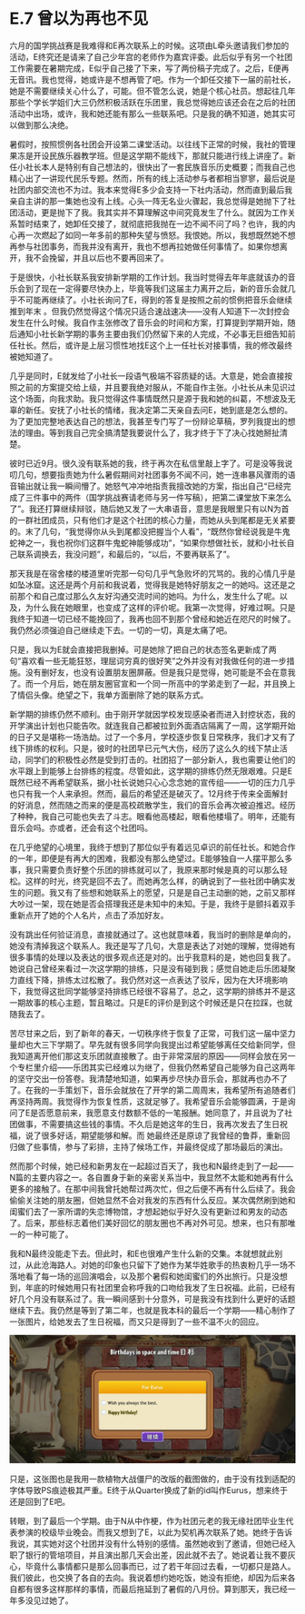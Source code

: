 # E.7 曾以为再也不见

六月的国学挑战赛是我难得和E再次联系上的时候。这项由L牵头邀请我们参加的活动，E终究还是请来了自己少年宫的老师作为嘉宾评委。此后似乎有另一个社团工作需要在暑期完成，E似乎自己接了下来，写了两份稿子完成了。之后，E便再无音讯。我也觉得，她或许是不想再管了吧。作为一个卸任交接下一届的前社长，她是不需要继续关心什么了，可能。但不管怎么说，她是个核心社员。想起往几年那些个学长学姐们大三仍然积极活跃在乐团里，我总觉得她应该还会在之后的社团活动中出场，或许，我和她还能有那么一些联系吧。只是我的确不知道，她其实可以做到那么决绝。

暑假时，按照惯例各社团会开设第二课堂活动。以往线下正常的时候，我社的管理果冻是开设民族乐器教学班。但是这学期不能线下，那就只能进行线上讲座了。新任小社长本人是特别有自己想法的，很快出了一套民族音乐历史概要；而我自己也精心出了一讲现代民乐专题。然而，所有的线上活动参与者都相当寥寥，最后说是社团内部交流也不为过。我本来觉得E多少会支持一下社内活动，然而直到最后我亲自主讲的那一集她也没有上线。心头一阵无名业火骤起，我总觉得是她抛下了社团活动，更是抛下了我。我其实并不算理解这中间究竟发生了什么。就因为工作关系暂时结束了，她卸任交接了，就彻底把我抛在一边不闻不问了吗？也许，我的内心再一次燃起了如同一年多前的那种失望与愤怒。我恨她。所以，我想既然她不想再参与社团事务，而我并没有离开，我也不想再拉她做任何事情了。如果你想离开，我不会挽留，并且以后也不要再回来了。

于是很快，小社长联系我安排新学期的工作计划。我当时觉得去年年底就该办的音乐会到了现在一定得要尽快办上，毕竟等我们这届主力离开之后，新的音乐会就几乎不可能再继续了。小社长询问了E，得到的答复是按照之前的惯例把音乐会继续推到年末 。但我仍然觉得这个情况只适合速战速决——没有人知道下一次封控会发生在什么时候。我自作主张修改了音乐会的时间和方案，打算提到学期开始，随后通知小社长新学期的事务主要由我们仍然留下来的人完成，不必事无巨细告知前任社长。然后，或许是上层习惯性地找E这个上一任社长对接事情，我的修改最终被她知道了。

几乎是同时，E就发给了小社长一段语气极端不容质疑的话。大意是，她会直接按照之前的方案提交给上级，并且要我绝对服从，不能自作主张。小社长从未见识过这个场面，向我求助。我只觉得这件事情既然只是源于我和她的纠葛，不想波及无辜的新任。安抚了小社长的情绪，我决定第二天亲自去问E，她到底是怎么想的。为了更加完整地表达自己的想法，我甚至专门写了一份辩论草稿，罗列我提出的想法的理由。等到我自己完全搞清楚我要说什么了，我才终于下了决心找她掰扯清楚。

彼时已近9月。很久没有联系她的我，终于再次在私信里敲上字了。可是没等我说叨几句，想要指责她为什么暑假期间对社团事务不闻不问，她一连串暴风骤雨的语音输出就让我一瞬间懵了。她怒气冲冲地指责我擅改她的方案，指出自己“已经完成了三件事中的两件（国学挑战赛请老师与另一件写稿），把第二课堂放下来怎么了”。我还打算继续辩驳，随后她又发了一大串语音，意思是我眼里只有以N为首的一群社团成员，只有他们才是这个社团的核心力量，而她从头到尾都是无关紧要的。末了几句，“我觉得你从头到尾都没把握当个人看”，“既然你曾经说我是牛鬼蛇神之一，我也祝你们这群牛鬼蛇神能够成功”，“如果你想做社长，就和小社长自己联系调换去，我没问题”，和最后的，“以后，不要再联系了”。

那天我是在宿舍楼的楼道里听完那一句句几乎气急败坏的咒骂的。我的心情几乎是如坠冰窟。这还是两个月前和我说着，觉得我是她特好朋友之一的她吗。这还是之前那个和自己度过那么久友好沟通交流时间的她吗。为什么，发生什么了呢。以及，为什么我在她眼里，也变成了这样的评价呢。我第一次觉得，好难过啊。只是我终于知道一切已经不能挽回了，我再也回不到那个曾经和她近在咫尺的时候了。我仍然必须强迫自己继续走下去。一切的一切，真是太痛了吧。

只是，我以为E就会直接把我删掉。可是她除了把自己的状态签名更新成了两句“喜欢看一些无能狂怒，理屈词穷真的很好笑”之外并没有对我做任何的进一步措施。没有删好友，也没有设置朋友圈屏蔽。但是我只是觉得，她可能是不会在意我了。而一个月后，她在朋友圈官宣和一个同一所高中的学弟走到了一起，并且换上了情侣头像。绝望之下，我单方面删除了她的联系方式。

新学期的排练仍然不顺利。由于刚开学就因学校发现感染者而进入封控状态，我的开学演出计划也只能告吹。就连我自己都被拉到外面酒店隔离了一周，这学期开始的日子又是堪称一场浩劫。过了一个多月，学校逐步恢复日常秩序，我们才又有了线下排练的权利。只是，彼时的社团早已元气大伤，经历了这么久的线下禁止活动，同学们的积极性必然是受到打击的。社团招了一部分新人，我也需要让他们的水平跟上到能够上台排练的程度。尽管如此，这学期的排练仍然无限艰难。只是E既然已经不再希望联系，据小社长说她只心心念念她的宣传组——一切的压力几乎也只有我一个人来承担。然而，最后的希望还是破灭了。12月终于传来全面解封的好消息，然而随之而来的便是高校疏散学生，我们的音乐会再次被迫推迟。经历了种种，我自己可能也失去了斗志。眼看他高楼起，眼看他楼塌了。明年，还能有音乐会吗。亦或者，还会有这个社团吗。

在几乎绝望的心境里，我终于想到了那位似乎有着远见卓识的前任社长。和她合作的一年，即便是有再大的困难，我都没有那么绝望过。E能够独自一人摆平那么多事，我只需要负责好整个乐团的排练就可以了，我原来那时候是真的可以那么轻松。这样的时光，终究是回不去了。而她再怎么样，的确说到了一些社团中确实发生的问题。我又有了些想和她联系上的愿望，只是是自己主动删的她，之前又那样大吵过一架，现在她是否会搭理我还是未知中的未知。于是，我终于是颤抖着双手重新点开了她的个人名片，点击了添加好友。

没有跳出任何验证消息，直接就通过了。这也就意味着，我当时的删除是单向的，她没有清掉我这个联系人。我还是写了几句，大意是表达了对她的理解，觉得她有很多事情的处理以及表达的很多观点还是对的。出乎我意料的是，她也回复我了。她说自己曾经来看过一次这学期的排练，只是没有碰到我；感觉自她走后乐团凝聚力直线下降，排练太过松散了。我仍然对这一点表达了驳斥，因为在大环境影响下，我觉得这批同学能够坚持排练已经很不容易了。总之，这学期的排练并不是这一期故事的核心主题，暂且略过。只是E的评价是到这个时候还是只在拉踩，也就随我去了。

苦尽甘来之后，到了新年的春天，一切秩序终于恢复了正常，可我们这一届中坚力量却也大三下学期了。早先就有很多同学向我提出过希望能够离任交给新同学，但我知道离开他们那这支乐团就直接散了。由于非常深层的原因——同样会放在另一个专栏里介绍——乐团其实已经难以为继了，但我仍然希望自己能够为自己这两年的坚守交出一份答卷。我清楚地知道，如果再步尽快办音乐会，那就再也办不了了。在我的一手策划下，音乐会就放在了开学的第二周周末，我希望所有追随者们再坚持两周。我觉得作为恢复性质，这就足够了。我希望音乐会能够圆满，于是询问了E是否愿意前来，我愿意支付数额不低的一笔报酬。她同意了，并且说为了社团做事，不需要搞这些钱的事情。不久后是她这年的生日，我再次发去了生日祝福，说了很多好话，期望能够和解。而 她最终还是原谅了我曾经的鲁莽，重新回归做了些事情，参与了彩排，主持了候场工作，并最终促成了那场最后的演出。

然而那个时候，她已经和新男友在一起超过百天了，我也和N最终走到了一起——N篇的主要内容之一。各自置身于新的亲密关系当中，我显然不太能和她再有什么更多的接触了。在那中间我曾托她帮过两次忙，但之后便不再有什么后续了。我会偷偷关注她的朋友圈，但她显然不会对我发的东西有什么反应。某次偶然刷到她和闺蜜们去了一家所谓的失恋博物馆，才想起她似乎好久没有更新过和男友的动态了。后来，那些标志着他们美好回忆的朋友圈也不再对外可见。想来，也只有那唯一的一种可能了。

我和N最终没能走下去。但此时，和E也很难产生什么新的交集。本就想就此别过，从此沧海路人。对她的印象也只留下了她作为某华姓歌手的热衷粉几乎一场不落地看了每一场的巡回演唱会，以及那个暑假和她闺蜜们的外出旅行。只是没想到，年底的时候她用只有社团里会称呼我的口吻给我发了生日祝福。此前，已经有好几个月没有联系过了。我一瞬间感到十分意外，可是我没有找到什么更好的话题继续下去。我仍然是等到了第二年，也就是我本科的最后一个学期——精心制作了一张图片，给她发去了生日祝福，而又只是得到了一些不温不火的回应。

![](./figs/E-7-1.jpg)

只是，这张图也是我用一款植物大战僵尸的改版的截图做的，由于没有找到适配的字体导致PS痕迹极其严重。E终于从Quarter换成了新的id叫作Eurus，想来终于还是回到了E吧。

转眼，到了最后一个学期。由于N从中作梗，作为社团元老的我无缘社团毕业生代表参演的校级毕业晚会。而我又想到了E，以此为契机再次联系了她。她终于告诉我说，其实她对这个社团并没有什么特别的感情。虽然她收到了邀请，但她已经入职了银行的管培项目，并且演出那几天会出差，因此就不去了。她说着让我不要灰心，毕竟什么事情都只是那么回事而已，过了若干年回过去看，一切都只是路人。我们彼此，也交换了各自的去向。我说着想约她吃饭，她没有拒绝，却因为后来各自都有很多这样那样的事情，而最后拖延到了暑假的八月份。算到那天，我已经一年多没见过她了。
